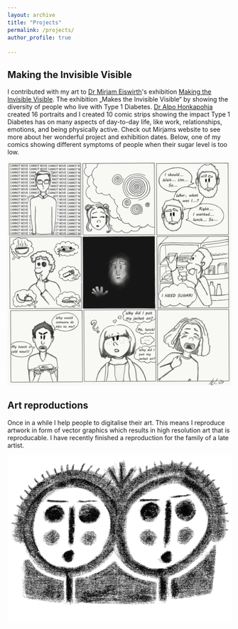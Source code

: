 ```yaml
---
layout: archive
title: "Projects"
permalink: /projects/
author_profile: true

---
```


## Making the Invisible Visible

I contributed with my art to [Dr Mirjam Eiswirth]( https://mirjameiswirth.wordpress.com)'s exhibition [Making the Invisible Visible]( https://mirjameiswirth.wordpress.com/making-the-invisible-visible/). The exhibition „Makes the Invisible Visible“ by showing the diversity of people who live with Type 1 Diabetes. [Dr Alpo Honkapohja]( https://www.ed.ac.uk/profile/alpo-honkapohja) created 16 portraits and I created 10 comic strips showing the impact Type 1 Diabetes has on many aspects of day-to-day life, like work, relationships, emotions, and being physically active. Check out Mirjams website to see more about her wonderful project and exhibition dates. Below, one of my comics showing different symptoms of people when their sugar level is too low.

<center><img src="/images/Hypo.png" alt="comic" class="centerImage" width="600"/></center>


## Art reproductions

Once in a while I help people to digitalise their art. This means I reproduce artwork in form of vector graphics which results in high resolution art that is reproducable. I have recently finished a reproduction for the family of a late artist.

<center><img src="/images/2faces.png" alt="reproduction" class="centerImage" width="600"/></center>

